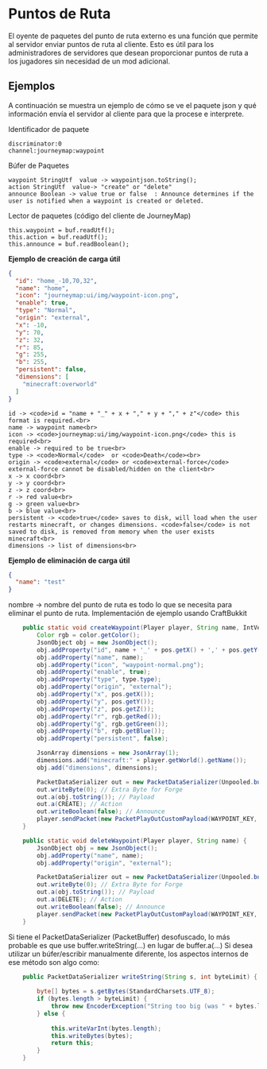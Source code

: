 # **Puntos de Ruta**

El oyente de paquetes del punto de ruta externo es una función que permite al servidor enviar puntos de ruta al cliente. Esto es útil para los administradores de servidores que desean proporcionar puntos de ruta a los jugadores sin necesidad de un mod adicional.

## **Ejemplos**

A continuación se muestra un ejemplo de cómo se ve el paquete json y qué información envía el servidor al cliente para que la procese e interprete.

Identificador de paquete

```text
discriminator:0
channel:journeymap:waypoint
```

Búfer de Paquetes

```text
waypoint StringUtf  value -> waypointjson.toString();
action StringUtf  value-> "create" or "delete"
announce Boolean -> value true or false  : Announce determines if the user is notified when a waypoint is created or deleted. 
```

Lector de paquetes (código del cliente de JourneyMap)

```text
this.waypoint = buf.readUtf();
this.action = buf.readUtf();
this.announce = buf.readBoolean();
```

**Ejemplo de creación de carga útil**

```json
{
  "id": "home_-10,70,32",
  "name": "home",
  "icon": "journeymap:ui/img/waypoint-icon.png",
  "enable": true,
  "type": "Normal",
  "origin": "external",
  "x": -10,
  "y": 70,
  "z": 32,
  "r": 85,
  "g": 255,
  "b": 255,
  "persistent": false,
  "dimensions": [
    "minecraft:overworld"
  ]
}
```

```text
id -> <code>id = "name + "_" + x + "," + y + "," + z"</code> this format is required.<br>
name -> waypoint name<br>
icon -> <code>journeymap:ui/img/waypoint-icon.png</code> this is required<br>
enable -> required to be true<br>
type -> <code>Normal</code>  or <code>Death</code><br>
origin -> <code>external</code> or <code>external-force</code> external-force cannot be disabled/hidden on the client<br>
x -> x coord<br>
y -> y coord<br>
z -> z coord<br>
r -> red value<br>
g -> green value<br>
b -> blue value<br>
persistent -> <code>true</code> saves to disk, will load when the user restarts minecraft, or changes dimensions. <code>false</code> is not saved to disk, is removed from memory when the user exists minecraft<br>
dimensions -> list of dimensions<br>
```

**Ejemplo de eliminación de carga útil**

```json
{
  "name": "test"
}
```

nombre -> nombre del punto de ruta es todo lo que se necesita para eliminar el punto de ruta.
Implementación de ejemplo usando CraftBukkit

```java
    public static void createWaypoint(Player player, String name, IntVector3 pos, WaypointType type, ChatColor color) {
        Color rgb = color.getColor();
        JsonObject obj = new JsonObject();
        obj.addProperty("id", name + '_' + pos.getX() + ',' + pos.getY() + ',' + pos.getZ());
        obj.addProperty("name", name);
        obj.addProperty("icon", "waypoint-normal.png");
        obj.addProperty("enable", true);
        obj.addProperty("type", type.type);
        obj.addProperty("origin", "external");
        obj.addProperty("x", pos.getX());
        obj.addProperty("y", pos.getY());
        obj.addProperty("z", pos.getZ());
        obj.addProperty("r", rgb.getRed());
        obj.addProperty("g", rgb.getGreen());
        obj.addProperty("b", rgb.getBlue());
        obj.addProperty("persistent", false);

        JsonArray dimensions = new JsonArray(1);
        dimensions.add("minecraft:" + player.getWorld().getName());
        obj.add("dimensions", dimensions);

        PacketDataSerializer out = new PacketDataSerializer(Unpooled.buffer());
        out.writeByte(0); // Extra Byte for Forge
        out.a(obj.toString()); // Payload
        out.a(CREATE); // Action
        out.writeBoolean(false); // Announce
        player.sendPacket(new PacketPlayOutCustomPayload(WAYPOINT_KEY, out));
    }

    public static void deleteWaypoint(Player player, String name) {
        JsonObject obj = new JsonObject();
        obj.addProperty("name", name);
        obj.addProperty("origin", "external");

        PacketDataSerializer out = new PacketDataSerializer(Unpooled.buffer());
        out.writeByte(0); // Extra Byte for Forge
        out.a(obj.toString()); // Payload
        out.a(DELETE); // Action
        out.writeBoolean(false); // Announce
        player.sendPacket(new PacketPlayOutCustomPayload(WAYPOINT_KEY, out));
    }
```

Si tiene el PacketDataSerializer (PacketBuffer) desofuscado, lo más probable es que use buffer.writeString(...) en lugar de buffer.a(...)
Si desea utilizar un búfer/escribir manualmente diferente, los aspectos internos de ese método son algo como:

```java
    public PacketDataSerializer writeString(String s, int byteLimit) {
        
        byte[] bytes = s.getBytes(StandardCharsets.UTF_8);
        if (bytes.length > byteLimit) {
            throw new EncoderException("String too big (was " + bytes.length + " bytes encoded, max " + byteLimit + ")");
        } else {
            
            this.writeVarInt(bytes.length);
            this.writeBytes(bytes);
            return this;
        }
    }
```
